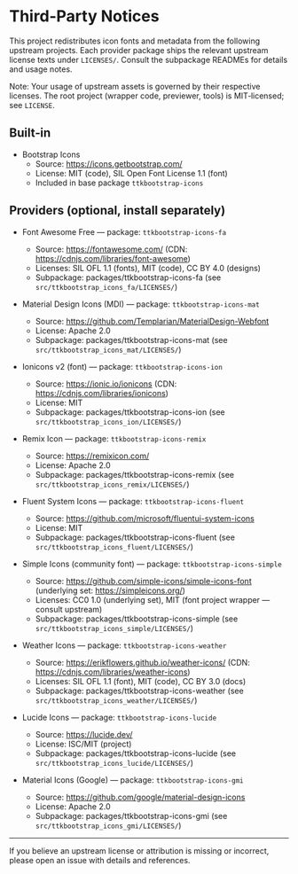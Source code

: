 # Third‑Party Notices

This project redistributes icon fonts and metadata from the following upstream projects. Each provider package ships the relevant upstream license texts under `LICENSES/`. Consult the subpackage READMEs for details and usage notes.

Note: Your usage of upstream assets is governed by their respective licenses. The root project (wrapper code, previewer, tools) is MIT‑licensed; see `LICENSE`.

## Built‑in

- Bootstrap Icons
  - Source: https://icons.getbootstrap.com/
  - License: MIT (code), SIL Open Font License 1.1 (font)
  - Included in base package `ttkbootstrap-icons`

## Providers (optional, install separately)

- Font Awesome Free — package: `ttkbootstrap-icons-fa`
  - Source: https://fontawesome.com/ (CDN: https://cdnjs.com/libraries/font-awesome)
  - Licenses: SIL OFL 1.1 (fonts), MIT (code), CC BY 4.0 (designs)
  - Subpackage: packages/ttkbootstrap-icons-fa (see `src/ttkbootstrap_icons_fa/LICENSES/`)

- Material Design Icons (MDI) — package: `ttkbootstrap-icons-mat`
  - Source: https://github.com/Templarian/MaterialDesign-Webfont
  - License: Apache 2.0
  - Subpackage: packages/ttkbootstrap-icons-mat (see `src/ttkbootstrap_icons_mat/LICENSES/`)

- Ionicons v2 (font) — package: `ttkbootstrap-icons-ion`
  - Source: https://ionic.io/ionicons (CDN: https://cdnjs.com/libraries/ionicons)
  - License: MIT
  - Subpackage: packages/ttkbootstrap-icons-ion (see `src/ttkbootstrap_icons_ion/LICENSES/`)

- Remix Icon — package: `ttkbootstrap-icons-remix`
  - Source: https://remixicon.com/
  - License: Apache 2.0
  - Subpackage: packages/ttkbootstrap-icons-remix (see `src/ttkbootstrap_icons_remix/LICENSES/`)

- Fluent System Icons — package: `ttkbootstrap-icons-fluent`
  - Source: https://github.com/microsoft/fluentui-system-icons
  - License: MIT
  - Subpackage: packages/ttkbootstrap-icons-fluent (see `src/ttkbootstrap_icons_fluent/LICENSES/`)

- Simple Icons (community font) — package: `ttkbootstrap-icons-simple`
  - Source: https://github.com/simple-icons/simple-icons-font (underlying set: https://simpleicons.org/)
  - Licenses: CC0 1.0 (underlying set), MIT (font project wrapper — consult upstream)
  - Subpackage: packages/ttkbootstrap-icons-simple (see `src/ttkbootstrap_icons_simple/LICENSES/`)

- Weather Icons — package: `ttkbootstrap-icons-weather`
  - Source: https://erikflowers.github.io/weather-icons/ (CDN: https://cdnjs.com/libraries/weather-icons)
  - Licenses: SIL OFL 1.1 (font), MIT (code), CC BY 3.0 (docs)
  - Subpackage: packages/ttkbootstrap-icons-weather (see `src/ttkbootstrap_icons_weather/LICENSES/`)

- Lucide Icons — package: `ttkbootstrap-icons-lucide`
  - Source: https://lucide.dev/
  - License: ISC/MIT (project)
  - Subpackage: packages/ttkbootstrap-icons-lucide (see `src/ttkbootstrap_icons_lucide/LICENSES/`)

- Material Icons (Google) — package: `ttkbootstrap-icons-gmi`
  - Source: https://github.com/google/material-design-icons
  - License: Apache 2.0
  - Subpackage: packages/ttkbootstrap-icons-gmi (see `src/ttkbootstrap_icons_gmi/LICENSES/`)

---

If you believe an upstream license or attribution is missing or incorrect, please open an issue with details and references.

